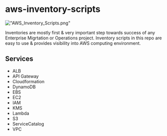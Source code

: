 # aws-inventory-scripts

!["AWS_Inventory_Scripts.png"]("AWS_Inventory_Scripts.png")

Inventories are mostly first & very important step towards success of any Enterprise Migrtation or Operations project. Inventory scripts in this repo are easy to use & provides visibility into AWS computing environment.

## Services

* ALB
* API Gateway
* Cloudformation
* DynamoDB
* EBS
* EC2
* IAM
* KMS
* Lambda
* S3
* ServiceCatalog
* VPC
